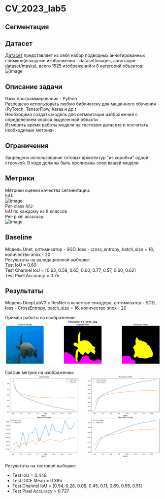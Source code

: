 # CV_2023_lab5
## Сегментация

## Датасет
[Датасет](https://drive.google.com/file/d/1PwK2oz_NbJU0NsT42Wr_Yv6rcZcJa5Uc/view?usp=sharing) представляет из себя набор подводных аннотированных снимков(исходные изображения - dataset/images, аннотации - dataset/masks), всего 1525 изображений и 8 категорий объектов:  
![image](https://github.com/compfee/CV_2023_lab5/assets/55783463/32eed333-d053-4378-a459-2ee1882ddd7a)

## Описание задачи
Язык программирования - Python  
Разрешено использовать любую библиотеку для машинного обучения (PyTorch, TensorFlow, Keras и др.)  
Необходимо создать модель для сегментации изображений с определением класса выделенной области  
Измерить время работы модели на тестовом датасете и посчитать необходимые метрики  
## Ограничения
Запрещено использование готовых архитектур "из коробки" одной строчкой. В коде должны быть прописаны слои вашей модели
## Метрики
Метрики оценки качества сегментации:  
IoU:  
![image](https://github.com/compfee/CV_2023_lab5/assets/55783463/b78b3cdc-4b02-48dd-a474-c8ec7845f5d2)  
​Per-class IoU:  
IoU по каждому из 8 классов  
Per-pixel accuracy:  
![image](https://github.com/compfee/CV_2023_lab5/assets/55783463/4093f270-9ca5-4fc8-a7de-10c93e1c44dd)  
 

## Baseline
Модель Unet, оптимизатор - SGD, lоss - cross_entropy, batch_size = 16, количество эпох - 20  
Результаты на валидационной выборке:  
Test IoU = 0.60  
Test Channel IoU = [0.63, 0.58, 0.65, 0.60, 0.77, 0.57, 0.60, 0.62]  
Test Pixel Accuracy = 0.75  

## Результаты
Модель DeepLabV3 с ResNet в качестве енкодера, оптимизатор - SGD, lоss - CrossEntropy, batch_size = 16, количество эпох - 20

Пример работы на изображении:
![example_img](https://github.com/Simraki/CV_2023_lab_5/blob/master/images/example_res.png)
  

График метрик на изображении:
![metrics_img](https://github.com/Simraki/CV_2023_lab_5/blob/master/images/plots.png)

Результаты на тестовой выборке:

- Test IoU = 0.448
- Test DICE Mean = 0.385
- Test Channel IoU = [0.94, 0.28, 0.06, 0.45, 0.11, 0.69, 0.55, 0.51]
- Test Pixel Accuracy = 0.737
